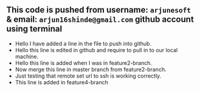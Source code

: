 ## This code is pushed from **username:** **`arjunesoft`** & **email:** **`arjun16shinde@gmail.com`** github account using terminal

- Hello I have added a line in the file to push into github.
- Hello this line is edited in github and require to pull in to our local machine.
- Hello this line is added when I was in feature2-branch.
- Now merge this line in master branch from feature2-branch.
- Just testing that remote set url to ssh is working correctly.
- This line is added in feature4-branch

